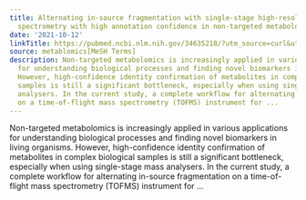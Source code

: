 ```yaml
---
title: Alternating in-source fragmentation with single-stage high-resolution mass
  spectrometry with high annotation confidence in non-targeted metabolomics
date: '2021-10-12'
linkTitle: https://pubmed.ncbi.nlm.nih.gov/34635218/?utm_source=curl&utm_medium=rss&utm_campaign=pubmed-2&utm_content=1Zkrxt7ktlCbHBXEV3v65xxSnkSWNsJ1A6Fq3gBniKhGfIUslK&fc=20210907212339&ff=20211013204341&v=2.15.0
source: metablomics[MeSH Terms]
description: Non-targeted metabolomics is increasingly applied in various applications
  for understanding biological processes and finding novel biomarkers in living organisms.
  However, high-confidence identity confirmation of metabolites in complex biological
  samples is still a significant bottleneck, especially when using single-stage mass
  analysers. In the current study, a complete workflow for alternating in-source fragmentation
  on a time-of-flight mass spectrometry (TOFMS) instrument for ...
---
```

Non-targeted metabolomics is increasingly applied in various applications for understanding biological processes and finding novel biomarkers in living organisms. However, high-confidence identity confirmation of metabolites in complex biological samples is still a significant bottleneck, especially when using single-stage mass analysers. In the current study, a complete workflow for alternating in-source fragmentation on a time-of-flight mass spectrometry (TOFMS) instrument for ...